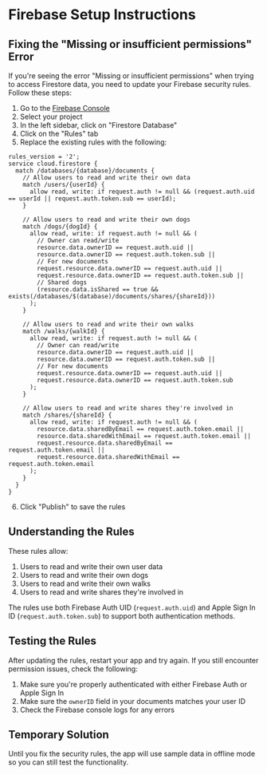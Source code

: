 # Firebase Setup Instructions

## Fixing the "Missing or insufficient permissions" Error

If you're seeing the error "Missing or insufficient permissions" when trying to access Firestore data, you need to update your Firebase security rules. Follow these steps:

1. Go to the [Firebase Console](https://console.firebase.google.com/)
2. Select your project
3. In the left sidebar, click on "Firestore Database"
4. Click on the "Rules" tab
5. Replace the existing rules with the following:

```
rules_version = '2';
service cloud.firestore {
  match /databases/{database}/documents {
    // Allow users to read and write their own data
    match /users/{userId} {
      allow read, write: if request.auth != null && (request.auth.uid == userId || request.auth.token.sub == userId);
    }
    
    // Allow users to read and write their own dogs
    match /dogs/{dogId} {
      allow read, write: if request.auth != null && (
        // Owner can read/write
        resource.data.ownerID == request.auth.uid || 
        resource.data.ownerID == request.auth.token.sub ||
        // For new documents
        request.resource.data.ownerID == request.auth.uid ||
        request.resource.data.ownerID == request.auth.token.sub ||
        // Shared dogs
        (resource.data.isShared == true && exists(/databases/$(database)/documents/shares/{shareId}))
      );
    }
    
    // Allow users to read and write their own walks
    match /walks/{walkId} {
      allow read, write: if request.auth != null && (
        // Owner can read/write
        resource.data.ownerID == request.auth.uid ||
        resource.data.ownerID == request.auth.token.sub ||
        // For new documents
        request.resource.data.ownerID == request.auth.uid ||
        request.resource.data.ownerID == request.auth.token.sub
      );
    }
    
    // Allow users to read and write shares they're involved in
    match /shares/{shareId} {
      allow read, write: if request.auth != null && (
        resource.data.sharedByEmail == request.auth.token.email ||
        resource.data.sharedWithEmail == request.auth.token.email ||
        request.resource.data.sharedByEmail == request.auth.token.email ||
        request.resource.data.sharedWithEmail == request.auth.token.email
      );
    }
  }
}
```

6. Click "Publish" to save the rules

## Understanding the Rules

These rules allow:

1. Users to read and write their own user data
2. Users to read and write their own dogs
3. Users to read and write their own walks
4. Users to read and write shares they're involved in

The rules use both Firebase Auth UID (`request.auth.uid`) and Apple Sign In ID (`request.auth.token.sub`) to support both authentication methods.

## Testing the Rules

After updating the rules, restart your app and try again. If you still encounter permission issues, check the following:

1. Make sure you're properly authenticated with either Firebase Auth or Apple Sign In
2. Make sure the `ownerID` field in your documents matches your user ID
3. Check the Firebase console logs for any errors

## Temporary Solution

Until you fix the security rules, the app will use sample data in offline mode so you can still test the functionality. 